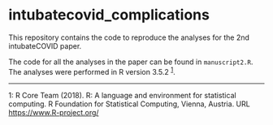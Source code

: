 # intubatecovid_complications
This repository contains the code to reproduce the analyses for the 2nd intubateCOVID paper. 

The code for all the analyses in the paper can be found in `manuscript2.R`. The analyses were performed in R version 3.5.2 <sup>[1](#Rcitation)</sup>.

---

<a name="Rcitation">1</a>: R Core Team (2018). R: A language and environment for statistical computing. R Foundation for Statistical
  Computing, Vienna, Austria. URL https://www.R-project.org/
